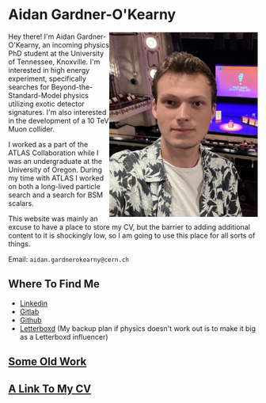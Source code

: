 # Aidan Gardner-O'Kearny

<img style="float: right; margin-left=20px; margin-right=100px"
    width="300"
    alt="A (slightly) old picture of me at a live recording of Wait Wait Don't Tell Me in Chicago"
    src="Documents/AGOPicture.jpg">

Hey there! I'm Aidan Gardner-O'Kearny, an incoming physics PhD student at the University of Tennessee, Knoxville. I'm interested in high energy experiment, specifically searches for Beyond-the-Standard-Model physics utilizing exotic detector signatures. I'm also interested in the development of a 10 TeV Muon collider.

I worked as a part of the ATLAS Collaboration while I was an undergraduate at the University of Oregon. During my time with ATLAS I worked on both a long-lived particle search and a search for BSM scalars.

This website was mainly an excuse to have a place to store my CV, but the barrier to adding additional content to it is shockingly low, so I am going to use this place for all sorts of things.

Email: `aidan.gardnerokearny@cern.ch`

## Where To Find Me 
- [Linkedin](https://www.linkedin.com/in/aidangardnerokearny)
- [Gitlab](https://gitlab.cern.ch/agardner)
- [Github](https://github.com/aidangardnerokearny)
- [Letterboxd](https://letterboxd.com/agardner/) (My backup plan if physics doesn't work out is to make it big as a Letterboxd influencer)

## [Some Old Work](Pages/SomeOldWork.md)
## [A Link To My CV]()
